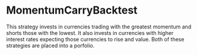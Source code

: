 # MomentumCarryBacktest

This strategy invests in currencies trading with the greatest momentum and shorts those with the lowest.  It also invests in currencies with higher interest rates expecting those currencies to rise and value.  Both of these strategies are placed into a porfolio.
